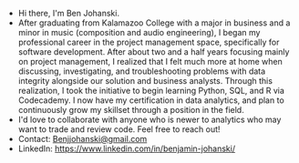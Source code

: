 - Hi there, I'm Ben Johanski.
- After graduating from Kalamazoo College with a major in business and a minor in music (composition and audio engineering),
I began my professional career in the project management space, specifically for software development. After about two and a half years focusing mainly on project management,
I realized that I felt much more at home when discussing, investigating, and troubleshooting problems with data integrity alongside our solution and business analysts.
Through this realization, I took the initiative to begin learning Python, SQL, and R via Codecademy.
I now have my certification in data analytics, and plan to continuously grow my skillset through a position in the field.
- I'd love to collaborate with anyone who is newer to analytics who may want to trade and review code. Feel free to reach out!
- Contact: Benjjohanski@gmail.com
- LinkedIn: https://www.linkedin.com/in/benjamin-johanski/

<!---
BJohanski/BJohanski is a ✨ special ✨ repository because its `README.md` (this file) appears on your GitHub profile.
You can click the Preview link to take a look at your changes.
--->
